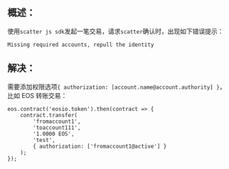 ## 概述：
使用`scatter js sdk`发起一笔交易，请求`scatter`确认时，出现如下错误提示：
```
Missing required accounts, repull the identity
```

## 解决：
需要添加权限选项`{ authorization: [account.name@account.authority] }`，比如 EOS 转账交易：
```
eos.contract('eosio.token').then(contract => {
    contract.transfer(
        'fromaccount1',
        'toaccount111',
        '1.0000 EOS',
        'test',
        { authorization: ['fromaccount1@active'] }
    );
});
```
